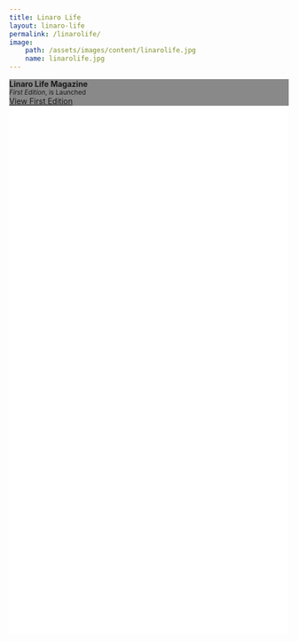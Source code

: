 ```yaml
---
title: Linaro Life
layout: linaro-life
permalink: /linarolife/
image:
    path: /assets/images/content/linarolife.jpg
    name: linarolife.jpg
---
```

<div class="row" class="linaro-life" style="height: 1000px; background-color: white;">
        <div class="cover-image" style="background: linear-gradient(
                     rgba(20,20,20, .5),
                     rgba(20,20,20, .5)),
                     url('{% asset_path {{page.image.name}} %}') no-repeat center center fixed;
            background-size: cover;
            -webkit-background-size: cover;
            -moz-background-size: cover;
            -o-background-size: cover;">
            <div class="cover-image-info">
                <strong class="fade-in-one">Linaro Life Magazine</strong><br>
                <small class="fade-in-two"><em>First Edition</em>, is Launched</small><br>
                <a href="/linarolife/e1/" class="btn btn-linaro-home light btn-lg fade-in-three">View First Edition</a>
            </div>
        </div>
</div>
